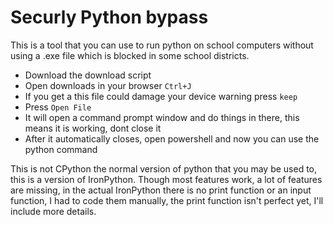 # Securly Python bypass
This is a tool that you can use to run python on school computers without using a .exe file which is blocked in some school districts.
- Download the download script
- Open downloads in your browser `Ctrl+J`
- If you get a this file could damage your device warning press `keep`
- Press `Open File`
- It will open a command prompt window and do things in there, this means it is working, dont close it
- After it automatically closes, open powershell and now you can use the python command

This is not CPython the normal version of python that you may be used to, this is a version of IronPython.
Though most features work, a lot of features are missing, in the actual IronPython there is no print function or an input function, I had to code them manually, the print function isn't perfect yet, I'll include more details.



